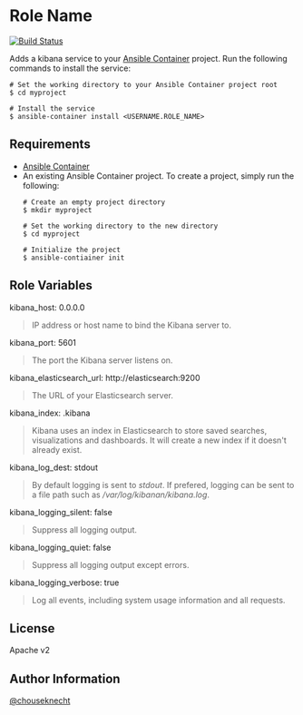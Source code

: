 # Role Name

[![Build Status](https://travis-ci.org/chouseknecht/kibana-container.svg?branch=master)](https://travis-ci.org/chouseknecht/kibana-container)

Adds a kibana service to your [Ansible Container](https://github.com/ansible/ansible-container) project. Run the following commands
to install the service:

```
# Set the working directory to your Ansible Container project root
$ cd myproject

# Install the service
$ ansible-container install <USERNAME.ROLE_NAME>
```

## Requirements

- [Ansible Container](https://github.com/ansible/ansible-container)
- An existing Ansible Container project. To create a project, simply run the following:
    ```
    # Create an empty project directory
    $ mkdir myproject

    # Set the working directory to the new directory
    $ cd myproject

    # Initialize the project
    $ ansible-contiainer init
    ```

## Role Variables

kibana_host: 0.0.0.0
> IP address or host name to bind the Kibana server to.  

kibana_port: 5601
> The port the Kibana server listens on.

kibana_elasticsearch_url: http://elasticsearch:9200
> The URL of your Elasticsearch server.

kibana_index: .kibana
> Kibana uses an index in Elasticsearch to store saved searches, visualizations and dashboards. It will create a new index if it doesn't already exist.

kibana_log_dest: stdout
> By default logging is sent to *stdout*. If prefered, logging can be sent to a file path such as */var/log/kibanan/kibana.log*.  

kibana_logging_silent: false
> Suppress all logging output.

kibana_logging_quiet: false
> Suppress all logging output except errors.

kibana_logging_verbose: true
> Log all events, including system usage information and all requests.

## License

Apache v2

## Author Information

[@chouseknecht](https://github.com/chouseknecht)

